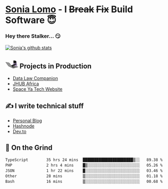 # [Sonia Lomo](https://sonylomo.github.io/) - I ~~Break~~ ~~Fix~~ Build Software 😇
### Hey there Stalker... 😏 

<a href="https://github.com/sonylomo/github-readme-stats">
  <img align="center" src="https://media.giphy.com/media/lU05nFSW6Y2A/giphy.gif" alt="Sonia's github stats" />
</a>

## <img src="assets/devcat.gif" width="40"> Projects in Production
- [Data Law Companion](https://datalawcompanion.org/)
- [JHUB Africa](https://jhubafrica.com/)
- [Space Ya Tech Website](https://www.spaceyatech.com/)

## ✍️ I write technical stuff
- [Personal Blog](https://sonylomo-github-io.vercel.app/blog)
- [Hashnode](https://sonylomo.hashnode.dev/)
- [Dev.to](https://dev.to/sonylomo)

## 🤡 On the Grind
<!--START_SECTION:waka-->

```txt
TypeScript        35 hrs 24 mins  ██████████████████████▒░░   89.38 %
PHP               2 hrs 4 mins    █▒░░░░░░░░░░░░░░░░░░░░░░░   05.26 %
JSON              1 hr 22 mins    █░░░░░░░░░░░░░░░░░░░░░░░░   03.46 %
Other             28 mins         ▒░░░░░░░░░░░░░░░░░░░░░░░░   01.18 %
Bash              16 mins         ▒░░░░░░░░░░░░░░░░░░░░░░░░   00.68 %
```

<!--END_SECTION:waka-->
